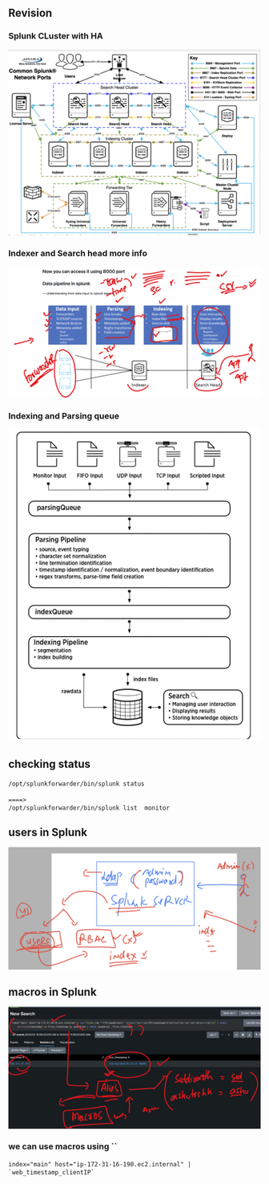 ## Revision 

### Splunk CLuster with HA 

<img src="cls.png">

### Indexer and Search head more info 

<img src="searchh.png">

### Indexing and Parsing queue 

<img src="q1.png">

## checking status

```
/opt/splunkforwarder/bin/splunk status

====>
/opt/splunkforwarder/bin/splunk list  monitor
```

## users in Splunk 

<img src="spu.png">

## macros in Splunk 

<img src="mc1.png">

### we can use macros using ``

```
index="main" host="ip-172-31-16-190.ec2.internal" | `web_timestamp_clientIP`
```
